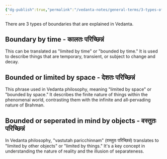 ```yaml
---
{"dg-publish":true,"permalink":"/vedanta-notes/general-terms/3-types-of-boundaries/"}
---
```


There are 3 types of boundaries that are explained in Vedanta. 

## Boundary by time - कालतः परिच्छिन्नं

This can be translated as "limited by time" or "bounded by time." It is used to describe things that are temporary, transient, or subject to change and decay. 


## Bounded or limited by space - देशतः परिच्छिन्नं

This phrase used in Vedanta philosophy, meaning "limited by space" or "bounded by space."  It describes the finite nature of things within the phenomenal world, contrasting them with the infinite and all-pervading nature of Brahman.

## Bounded or seperated in mind by objects -  वस्तुतः परिच्छिन्नं 

In Vedanta philosophy, "vastutah paricchinnam" (वस्तुतः परिच्छिन्नं) translates to "limited by other objects" or "limited by things." It's a key concept in understanding the nature of reality and the illusion of separateness.



